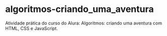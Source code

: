 # algoritmos-criando_uma_aventura
Atividade prática do curso do Alura: Algoritmos: criando uma aventura com HTML, CSS e JavaScript.
